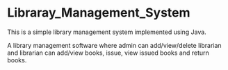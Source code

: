 # Libraray_Management_System
This is a simple library management system implemented using Java.

A library management software where admin can add/view/delete librarian and librarian can add/view books, issue, view issued books and return books.
